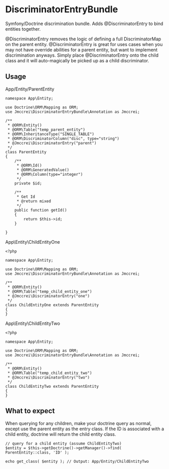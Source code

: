 # DiscriminatorEntryBundle
Symfony/Doctrine discrimination bundle. 
Adds @DiscriminatorEntry to bind entities together.

@DiscriminatorEntry removes the logic of defining a full DiscriminatorMap on the parent entity. 
@DiscriminatorEntry is great for uses cases when you may not have override abilities for a parent entity, but want to implement discrimination anyways.
Simply place @DiscriminatorEntry onto the child class and it will auto-magically be picked up as a child discriminator.

Usage
---
App/Entity/ParentEntity
```
namespace App\Entity;

use Doctrine\ORM\Mapping as ORM;
use Jmccrei\DiscriminatorEntryBundle\Annotation as Jmccrei;

/**
 * @ORM\Entity()
 * @ORM\Table("temp_parent_entity")
 * @ORM\InheritanceType("SINGLE_TABLE")
 * @ORM\DiscriminatorColumn("disc", type="string")
 * @Jmccrei\DiscriminatorEntry("parent")
 */
class ParentEntity
{
    /**
     * @ORM\Id()
     * @ORM\GeneratedValue()
     * @ORM\Column(type="integer")
     */
    private $id;

    /**
     * Get Id
     * @return mixed
     */
    public function getId()
    {
        return $this->id;
    }

}
```

App\Entity\ChildEntityOne
```
<?php

namespace App\Entity;

use Doctrine\ORM\Mapping as ORM;
use Jmccrei\DiscriminatorEntryBundle\Annotation as Jmccrei;

/**
 * @ORM\Entity()
 * @ORM\Table("temp_child_entity_one")
 * @Jmccrei\DiscriminatorEntry("one")
 */
class ChildEntityOne extends ParentEntity
{
}
```

App\Entity\ChildEntityTwo
```
<?php

namespace App\Entity;

use Doctrine\ORM\Mapping as ORM;
use Jmccrei\DiscriminatorEntryBundle\Annotation as Jmccrei;

/**
 * @ORM\Entity()
 * @ORM\Table("temp_child_entity_two")
 * @Jmccrei\DiscriminatorEntry("two")
 */
class ChildEntityTwo extends ParentEntity
{
}
```

What to expect
---
When querying for any children, make your doctrine query as normal, except use the parent entity as the entry class. If the ID is associated with a child entity, doctrine will return the child entity class.

```
// query for a child entity (assume ChildEntityTwo)
$entity = $this->getDoctrine()->getManager()->find( ParentEntity::class, 'ID' );

echo get_class( $entity ); // Output: App/Entity/ChildEntityTwo
```